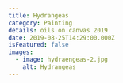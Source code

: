 ```yaml
---
title: Hydrangeas
category: Painting
details: oils on canvas 2019
date: 2019-08-25T14:29:00.000Z
isFeatured: false
images:
  - image: hydraengeas-2.jpg
    alt: Hydrangeas
---
```

